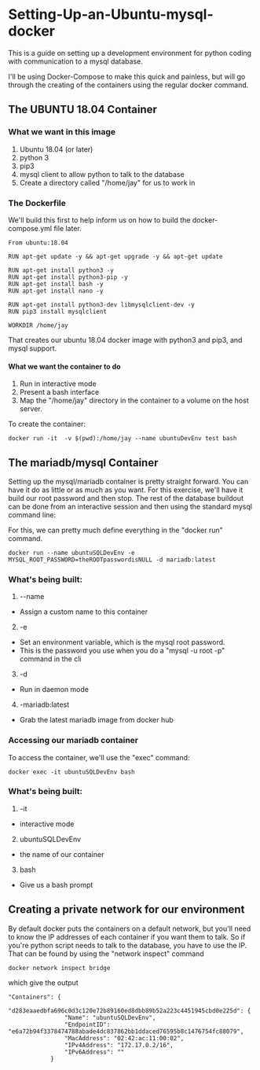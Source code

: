 # Setting-Up-an-Ubuntu-mysql-docker

This is a guide on setting up a development environment for python coding with communication to a mysql database.

I'll be using Docker-Compose to make this quick and painless, but will go through the creating of the containers
using the regular docker command.

## The UBUNTU 18.04 Container

### What we want in this image

1. Ubuntu 18.04 (or later)
2. python 3
3. pip3
4. mysql client to allow python to talk to the database
5. Create a directory called "/home/jay" for us to work in


### The Dockerfile

We'll build this first to help inform us on how to build the docker-compose.yml file later.

```
From ubuntu:18.04

RUN apt-get update -y && apt-get upgrade -y && apt-get update

RUN apt-get install python3 -y
RUN apt-get install python3-pip -y
RUN apt-get install bash -y
RUN apt-get install nano -y

RUN apt-get install python3-dev libmysqlclient-dev -y
RUN pip3 install mysqlclient

WORKDIR /home/jay
```
That creates our ubuntu 18.04 docker image with python3 and pip3, and mysql support.

#### What we want the container to do

1. Run in interactive mode
2. Present a bash interface
3. Map the "/home/jay" directory in the container to a volume on the host server.

To create the container:
```
docker run -it  -v $(pwd):/home/jay --name ubuntuDevEnv test bash

```

## The mariadb/mysql Container

Setting up the mysql/mariadb container is pretty straight forward.   You can have it do as little or as
much as you want.  For this exercise, we'll have it build our root password and then stop.  The 
rest of the database buildout can be done from an interactive session and then using the standard
mysql command line:

For this, we can pretty much define everything in the "docker run" command.

```
docker run --name ubuntuSQLDevEnv -e MYSQL_ROOT_PASSWORD=theROOTpasswordisNULL -d mariadb:latest
```

### What's being built:

1. --name
  * Assign a custom name to this container
2. -e
  * Set an environment variable, which is the mysql root password.
   * This is the password you use when you do a "mysql -u root -p" command in the cli
3. -d
  * Run in daemon mode
4. -mariadb:latest
  * Grab the latest mariadb image from docker hub


### Accessing our mariadb container

To access the container, we'll use the "exec" command:

```
docker exec -it ubuntuSQLDevEnv bash
```

### What's being built:

1. -it
  * interactive mode
2. ubuntuSQLDevEnv
  * the name of our container
3. bash
  * Give us a bash prompt

## Creating a private network for our environment

By default docker puts the containers on a default network, but you'll need to know the IP addresses
of each container if you want them to talk.  So if you're python script needs to talk to the database, you
have to use the IP.  That can be found by using the "network inspect" command

```
docker network inspect bridge
```
which give the output
```
"Containers": {
            "d283eaaedbfa696c0d3c120e72b89160ed8dbb89b52a223c4451945cbd0e225d": {
                "Name": "ubuntuSQLDevEnv",
                "EndpointID": "e6a72b94f3378474788abade4dc837862bb1ddaced76595b8c1476754fc88079",
                "MacAddress": "02:42:ac:11:00:02",
                "IPv4Address": "172.17.0.2/16",
                "IPv6Address": ""
            }
```

